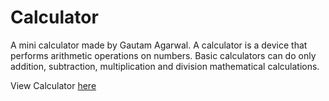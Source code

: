 # Calculator
A mini calculator made by Gautam Agarwal.
A calculator is a device that performs arithmetic operations on numbers. Basic calculators can do only addition, subtraction, multiplication and division mathematical calculations.

View Calculator [here](https://firstproject-calculator.netlify.app/)
